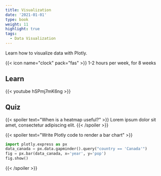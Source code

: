 ```yaml
---
title: Visualization
date: '2021-01-01'
type: book
weight: 11
highlight: true
tags:
  - Data Visualization
---
```


Learn how to visualize data with Plotly.

<!--more-->

{{< icon name="clock" pack="fas" >}} 1-2 hours per week, for 8 weeks

## Learn

{{< youtube hSPmj7mK6ng >}}

## Quiz

{{< spoiler text="When is a heatmap useful?" >}}
Lorem ipsum dolor sit amet, consectetur adipiscing elit.
{{< /spoiler >}}

{{< spoiler text="Write Plotly code to render a bar chart" >}}
```python
import plotly.express as px
data_canada = px.data.gapminder().query("country == 'Canada'")
fig = px.bar(data_canada, x='year', y='pop')
fig.show()
```
{{< /spoiler >}}
